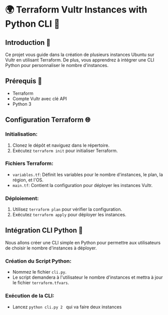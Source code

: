 # 🌍 Terraform Vultr Instances with Python CLI 🐍

## Introduction 📖

Ce projet vous guide dans la création de plusieurs instances Ubuntu sur Vultr en utilisant Terraform. De plus, vous apprendrez à intégrer une CLI Python pour personnaliser le nombre d'instances.

## Prérequis 🧰

- Terraform
- Compte Vultr avec clé API
- Python 3

## Configuration Terraform 🌐

### Initialisation:

1. Clonez le dépôt et naviguez dans le répertoire.
2. Exécutez `terraform init` pour initialiser Terraform.

### Fichiers Terraform:

- `variables.tf`: Définit les variables pour le nombre d'instances, le plan, la région, et l'OS.
- `main.tf`: Contient la configuration pour déployer les instances Vultr.

### Déploiement:

1. Utilisez `terraform plan` pour vérifier la configuration.
2. Exécutez `terraform apply` pour déployer les instances.

## Intégration CLI Python 🐍

Nous allons créer une CLI simple en Python pour permettre aux utilisateurs de choisir le nombre d'instances à déployer.

### Création du Script Python:

- Nommez le fichier `cli.py`.
- Le script demandera à l'utilisateur le nombre d'instances et mettra à jour le fichier `terraform.tfvars`.

### Exécution de la CLI:

- Lancez `python cli.py 2 `  qui va faire deux instances

